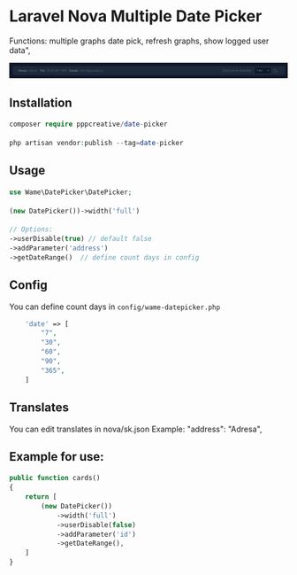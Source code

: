 # Laravel Nova Multiple Date Picker
Functions: multiple graphs date pick, refresh graphs, show logged user data",

<img src="preview.png">


## Installation

``` php
composer require pppcreative/date-picker

php artisan vendor:publish --tag=date-picker
```

## Usage

``` php
use Wame\DatePicker\DatePicker;

(new DatePicker())->width('full')

// Options:
->userDisable(true) // default false
->addParameter('address')
->getDateRange()  // define count days in config
```
## Config
You can define count days in `config/wame-datepicker.php`
``` php
    'date' => [
        "7",
        "30",
        "60",
        "90",
        "365",
    ]
```

## Translates
You can edit translates in nova/sk.json
Example: 
"address": "Adresa",

## Example for use:
``` php
public function cards()
{
    return [
        (new DatePicker())
            ->width('full')
            ->userDisable(false)
            ->addParameter('id')
            ->getDateRange(),
    ]
}
```




